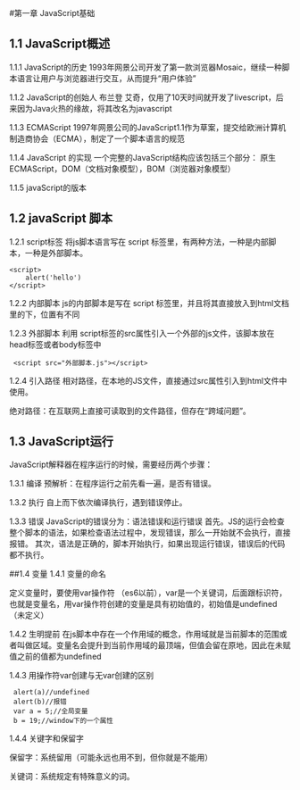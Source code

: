 #第一章 JavaScript基础
## 1.1 JavaScript概述
1.1.1 JavaScript的历史
  1993年网景公司开发了第一款浏览器Mosaic，继续一种脚本语言让用户与浏览器进行交互，从而提升“用户体验”

1.1.2 JavaScript的创始人
 布兰登 艾奇，仅用了10天时间就开发了livescript，后来因为Java火热的缘故，将其改名为javascript

1.1.3 ECMAScript
 1997年网景公司的JavaScript1.1作为草案，提交给欧洲计算机制造商协会（ECMA），制定了一个脚本语言的规范

1.1.4 JavaScript 的实现
 一个完整的JavaScript结构应该包括三个部分： 原生ECMAScript，DOM（文档对象模型），BOM（浏览器对象模型）

1.1.5 javaScript的版本

## 1.2 javaScript 脚本
1.2.1 script标签
将js脚本语言写在 script 标签里，有两种方法，一种是内部脚本，一种是外部脚本。
    
    <script>
        alert('hello')
    </script>

1.2.2 内部脚本
 js的内部脚本是写在 script 标签里，并且将其直接放入到html文档里的<!DOCTYPE html>下，位置有不同

1.2.3 外部脚本
利用 script标签的src属性引入一个外部的js文件，该脚本放在head标签或者body标签中

     <script src="外部脚本.js"></script>

1.2.4 引入路径
相对路径，在本地的JS文件，直接通过src属性引入到html文件中使用。

绝对路径：在互联网上直接可读取到的文件路径，但存在“跨域问题”。
## 1.3 JavaScript运行
JavaScript解释器在程序运行的时候，需要经历两个步骤：

1.3.1 编译
预解析：在程序运行之前先看一遍，是否有错误。

1.3.2 执行
自上而下依次编译执行，遇到错误停止。

1.3.3  错误
JavaScript的错误分为：语法错误和运行错误
首先。JS的运行会检查整个脚本的语法，如果检查语法过程中，发现错误，那么一开始就不会执行，直接报错。
其次，语法是正确的，脚本开始执行，如果出现运行错误，错误后的代码都不执行。

##1.4 变量
1.4.1 变量的命名
 
定义变量时，要使用var操作符 （es6以前），var是一个关键词，后面跟标识符，也就是变量名，用var操作符创建的变量是具有初始值的，初始值是undefined（未定义）

1.4.2 生明提前
在js脚本中存在一个作用域的概念，作用域就是当前脚本的范围或者叫做区域。变量名会提升到当前作用域的最顶端，但值会留在原地，因此在未赋值之前的值都为undefined

1.4.3 用操作符var创建与无var创建的区别

     alert(a)//undefined
     alert(b)//报错
     var a = 5;//全局变量
     b = 19;//window下的一个属性
1.4.4 关键字和保留字

保留字：系统留用（可能永远也用不到，但你就是不能用）

关键词：系统规定有特殊意义的词。
